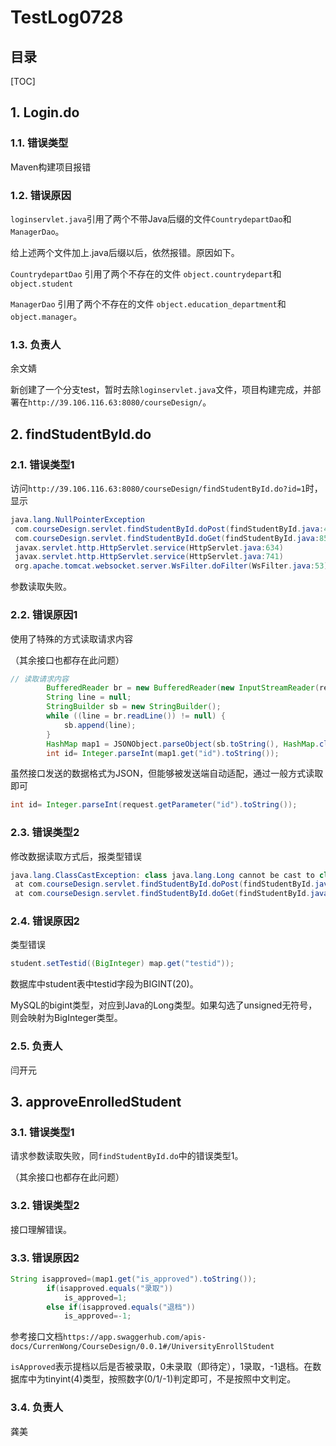 TestLog0728
===

目录
---

[TOC]

## 1. Login.do

### 1.1. 错误类型

Maven构建项目报错

### 1.2. 错误原因

`loginservlet.java`引用了两个不带Java后缀的文件`CountrydepartDao`和`ManagerDao`。

给上述两个文件加上.java后缀以后，依然报错。原因如下。

`CountrydepartDao` 引用了两个不存在的文件 `object.countrydepart`和 `object.student`

`ManagerDao` 引用了两个不存在的文件 `object.education_department`和`object.manager`。

### 1.3. 负责人

余文婧

新创建了一个分支test，暂时去除`loginservlet.java`文件，项目构建完成，并部署在`http://39.106.116.63:8080/courseDesign/`。

## 2. findStudentById.do

### 2.1. 错误类型1

访问`http://39.106.116.63:8080/courseDesign/findStudentById.do?id=1`时，显示

```java
java.lang.NullPointerException
 com.courseDesign.servlet.findStudentById.doPost(findStudentById.java:42)
 com.courseDesign.servlet.findStudentById.doGet(findStudentById.java:85)
 javax.servlet.http.HttpServlet.service(HttpServlet.java:634)
 javax.servlet.http.HttpServlet.service(HttpServlet.java:741)
 org.apache.tomcat.websocket.server.WsFilter.doFilter(WsFilter.java:53)
```

参数读取失败。

### 2.2. 错误原因1

使用了特殊的方式读取请求内容

（其余接口也都存在此问题）

```java
// 读取请求内容
        BufferedReader br = new BufferedReader(new InputStreamReader(request.getInputStream(),"utf-8"));
        String line = null;
        StringBuilder sb = new StringBuilder();
        while ((line = br.readLine()) != null) {
            sb.append(line);
        }
        HashMap map1 = JSONObject.parseObject(sb.toString(), HashMap.class);
        int id= Integer.parseInt(map1.get("id").toString());
```

虽然接口发送的数据格式为JSON，但能够被发送端自动适配，通过一般方式读取即可

```java
int id= Integer.parseInt(request.getParameter("id").toString());
```

### 2.3. 错误类型2

修改数据读取方式后，报类型错误

```java
java.lang.ClassCastException: class java.lang.Long cannot be cast to class java.math.BigInteger (java.lang.Long and java.math.BigInteger are in module java.base of loader 'bootstrap')
 at com.courseDesign.servlet.findStudentById.doPost(findStudentById.java:53)
 at com.courseDesign.servlet.findStudentById.doGet(findStudentById.java:85)
```

### 2.4. 错误原因2

类型错误

```java
student.setTestid((BigInteger) map.get("testid"));
```

数据库中student表中testid字段为BIGINT(20)。

MySQL的bigint类型，对应到Java的Long类型。如果勾选了unsigned无符号，则会映射为BigInteger类型。

### 2.5. 负责人

闫开元

## 3. approveEnrolledStudent

### 3.1. 错误类型1

请求参数读取失败，同`findStudentById.do`中的错误类型1。

（其余接口也都存在此问题）

### 3.2. 错误类型2

接口理解错误。

### 3.3. 错误原因2

```java
String isapproved=(map1.get("is_approved").toString());
        if(isapproved.equals("录取"))
            is_approved=1;
        else if(isapproved.equals("退档"))
            is_approved=-1;
```

参考接口文档`https://app.swaggerhub.com/apis-docs/CurrenWong/CourseDesign/0.0.1#/UniversityEnrollStudent`

`isApproved`表示提档以后是否被录取，0未录取（即待定），1录取，-1退档。在数据库中为tinyint(4)类型，按照数字(0/1/-1)判定即可，不是按照中文判定。

### 3.4. 负责人

龚美
